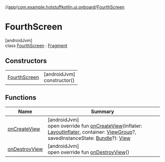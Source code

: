 //[app](../../../index.md)/[com.example.hotstuffkotlin.ui.onboard](../index.md)/[FourthScreen](index.md)

# FourthScreen

[androidJvm]\
class [FourthScreen](index.md) : [Fragment](https://developer.android.com/reference/kotlin/androidx/fragment/app/Fragment.html)

## Constructors

| | |
|---|---|
| [FourthScreen](-fourth-screen.md) | [androidJvm]<br>constructor() |

## Functions

| Name | Summary |
|---|---|
| [onCreateView](on-create-view.md) | [androidJvm]<br>open override fun [onCreateView](on-create-view.md)(inflater: [LayoutInflater](https://developer.android.com/reference/kotlin/android/view/LayoutInflater.html), container: [ViewGroup](https://developer.android.com/reference/kotlin/android/view/ViewGroup.html)?, savedInstanceState: [Bundle](https://developer.android.com/reference/kotlin/android/os/Bundle.html)?): [View](https://developer.android.com/reference/kotlin/android/view/View.html) |
| [onDestroyView](on-destroy-view.md) | [androidJvm]<br>open override fun [onDestroyView](on-destroy-view.md)() |
